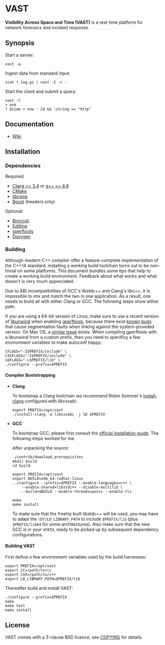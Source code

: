 VAST
====

<!--
[![Build Status](https://secure.travis-ci.org/mavam/vast.png)](http://travis-ci.org/mavam/vast)
-->

**Visibility Across Space and Time (VAST)** is a real-time platform for network
forensics and incident response.


Synopsis
--------

Start a server:

    vast -a

Ingest data from standard input:

    zcat *.log.gz | vast -I -r -

Start the client and submit a query:

    vast -C
    > ask
    ? &time > now - 2d && :string == "http"


Documentation
-------------

- [Wiki](https://github.com/mavam/vast/wiki)


Installation
------------

### Dependencies

Required:

- [Clang >= 3.4](http://clang.llvm.org/) or [g++ >= 4.9](http://gcc.gnu.org)
- [CMake](http://www.cmake.org)
- [libcppa](https://github.com/Neverlord/libcppa)
- [Boost](http://www.boost.org) (headers only)

Optional:

- [Broccoli](http://www.bro-ids.org)
- [Editline](http://thrysoee.dk/editline/)
- [gperftools](http://code.google.com/p/google-perftools)
- [Doxygen](http://www.doxygen.org)

### Building

Although modern C++ compiler offer a feature-complete implementation of the
C++14 standard, installing a working build toolchain turns out to be
non-trivial on some platforms. This document bundles some tips that help to
create a working build environment. Feedback about what works and what doesn't
is very much appreciated.

Due to ABI incompatibilities of GCC's libstdc++ and Clang's libc++, it is
impossible to mix and match the two in one application. As a result, one needs
to build all with either Clang or GCC. The following steps show either path.

If you are using a 64-bit version of Linux, make sure to use a recent version
of [libunwind](http://www.nongnu.org/libunwind/index.html) when enabling
[gperftools](http://code.google.com/p/gperftools/), because there exist
[known](http://code.google.com/p/gperftools/issues/detail?id=66)
[bugs](https://code.google.com/p/gperftools/source/browse/README) that
cause segmentation faults when linking against the system-provided version. On
Mac OS, a [similar issue](https://code.google.com/p/gperftools/issues/detail?id=413) exists.
When compiling gperftools with a libunwind from a custom prefix, then you need
to specificy a few environment variables to make autoconf happy:

    CFLAGS="-I$PREFIX/include" \
    CXXFLAGS="-I$PREFIX/include" \
    LDFLAGS="-L$PREFIX/lib" \
    ./configure --prefix=$PREFIX


#### Compiler Bootstrapping

- **Clang**

  To bootstrap a Clang toolchain we recommend Robin Sommer's
  [install-clang](https://github.com/rsmmr/install-clang) configured with
  libcxxabi:

      export PREFIX=/opt/vast
      ./install-clang -a libcxxabi -j 16 $PREFIX

- **GCC**

  To bootstrap GCC, please first consult the [official installation
  guide](http://gcc.gnu.org/wiki/InstallingGCC). The following steps worked for
  me.

  After unpacking the source:

      ./contrib/download_prerequisites
      mkdir build
      cd build

      export PREFIX=/opt/vast
      export BUILD=x86_64-redhat-linux
      ../configure --prefix=$PREFIX --enable-languages=c++ \
          --enable-shared=libstdc++ --disable-multilib \
          --build=$BUILD --enable-threads=posix --enable-tls

      make
      make install

  To make sure that the freshly built libstdc++ will be used, you may have to
  adapt the `(DY)LD_LIBRARY_PATH` to include `$PREFIX/lib` (plus
  `$PREFIX/lib64` for some architectures). Also make sure that the new GCC is
  in your `$PATH`, ready to be picked up by subsequent dependency
  configurations.


#### Building VAST

First define a few environment variables used by the build harnesses:

    export PREFIX=/opt/vast
    export CC=/path/to/cc
    export CXX=/path/to/c++
    export LD_LIBRARY_PATH=$PREFIX/lib

Thereafter build and install VAST:

    ./configure --prefix=$PREFIX
    make
    make test
    make install


License
-------

VAST comes with a 3-clause BSD licence, see
[COPYING](https://raw.github.com/mavam/vast/master/COPYING) for details.
